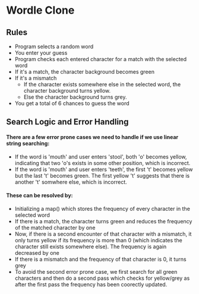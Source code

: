 # Wordle Clone
## Rules 
- Program selects a random word
- You enter your guess
- Program checks each entered character for a match with the selected word
- If it's a match, the character background becomes green
- If it's a mismatch
  - If the character exists somewhere else in the selected word, the character background turns yellow.
  - Else the character background turns grey.
- You get a total of 6 chances to guess the word

## Search Logic and Error Handling
#### There are a few error prone cases we need to handle if we use linear string searching:
- If the word is 'mouth' and user enters 'stool', both 'o' becomes yellow, indicating that two 'o's exists in some other position, which is incorrect.
- If the word is 'mouth' and user enters 'teeth', the first 't' becomes yellow but the last 't' becomes green. The first yellow 't' suggests that there is another 't' somwhere else, which is incorrect.
#### These can be resolved by:
- Initializing a map() which stores the frequency of every character in the selected word
- If there is a match, the character turns green and reduces the frequency of the matched character by one
- Now, if there is a second encounter of that character with a mismatch, it only turns yellow if its frequency is more than 0 (which indicates the character still exists somewhere else). The frequency is again decreased by one
- If there is a mismatch and the frequency of that character is 0, it turns grey
- To avoid the second error prone case, we first search for all green characters and then do a second pass which checks for yellow/grey as after the first pass the frequency has been coorectly updated.
